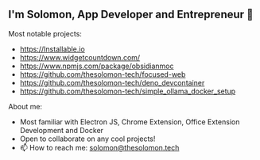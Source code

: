 ## I'm Solomon, App Developer and Entrepreneur 👋

Most notable projects:
- https://Installable.io
- https://www.widgetcountdown.com/
- https://www.npmjs.com/package/obsidianmoc
- https://github.com/thesolomon-tech/focused-web
- https://github.com/thesolomon-tech/deno_devcontainer
- https://github.com/thesolomon-tech/simple_ollama_docker_setup

About me:
- Most familiar with Electron JS, Chrome Extension, Office Extension Development and Docker
- Open to collaborate on any cool projects!
- 📫 How to reach me: solomon@thesolomon.tech


<div class="github-card" data-github="thesolomon-tech" data-width="400" data-height="150" data-theme="default"></div>
<script src="//cdn.jsdelivr.net/github-cards/latest/widget.js"></script>
